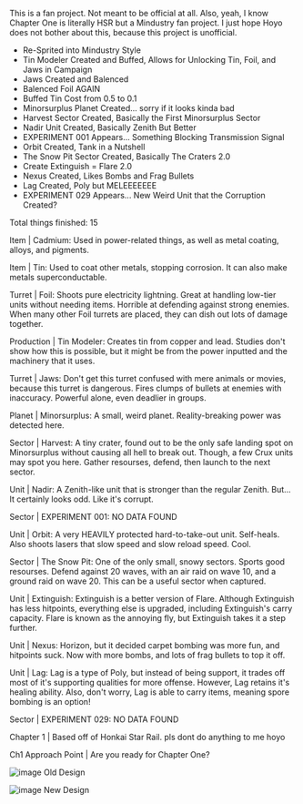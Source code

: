 This is a fan project. Not meant to be official at all. Also, yeah, I know Chapter One is literally HSR but a Mindustry fan project. I just hope Hoyo does not bother about this, because this project is unofficial.

- Re-Sprited into Mindustry Style
- Tin Modeler Created and Buffed, Allows for Unlocking Tin, Foil, and Jaws in Campaign
- Jaws Created and Balenced
- Balenced Foil AGAIN
- Buffed Tin Cost from 0.5 to 0.1
- Minorsurplus Planet Created... sorry if it looks kinda bad
- Harvest Sector Created, Basically the First Minorsurplus Sector
- Nadir Unit Created, Basically Zenith But Better
- EXPERIMENT 001 Appears... Something Blocking Transmission Signal
- Orbit Created, Tank in a Nutshell
- The Snow Pit Sector Created, Basically The Craters 2.0
- Create Extinguish = Flare 2.0
- Nexus Created, Likes Bombs and Frag Bullets
- Lag Created, Poly but MELEEEEEEE
- EXPERIMENT 029 Appears... New Weird Unit that the Corruption Created?

Total things finished: 15

Item | Cadmium: Used in power-related things, as well as metal coating, alloys, and pigments.

Item | Tin: Used to coat other metals, stopping corrosion. It can also make metals superconductable.

Turret | Foil: Shoots pure electricity lightning. Great at handling low-tier units without needing items. Horrible at defending against strong enemies. When many other Foil turrets are placed, they can dish out lots of damage together.

Production | Tin Modeler: Creates tin from copper and lead. Studies don't show how this is possible, but it might be from the power inputted and the machinery that it uses.

Turret | Jaws: Don't get this turret confused with mere animals or movies, because this turret is dangerous. Fires clumps of bullets at enemies with inaccuracy. Powerful alone, even deadlier in groups.

Planet | Minorsurplus: A small, weird planet. Reality-breaking power was detected here.

Sector | Harvest: A tiny crater, found out to be the only safe landing spot on Minorsurplus without causing all hell to break out. Though, a few Crux units may spot you here. Gather resourses, defend, then launch to the next sector.

Unit | Nadir: A Zenith-like unit that is stronger than the regular Zenith. But... It certainly looks odd. Like it's corrupt.

Sector | EXPERIMENT 001: NO DATA FOUND

Unit | Orbit: A very HEAVILY protected hard-to-take-out unit. Self-heals. Also shoots lasers that slow speed and slow reload speed. Cool.

Sector | The Snow Pit: One of the only small, snowy sectors. Sports good resourses. Defend against 20 waves, with an air raid on wave 10, and a ground raid on wave 20. This can be a useful sector when captured.

Unit | Extinguish: Extinguish is a better version of Flare. Although Extinguish has less hitpoints, everything else is upgraded, including Extinguish's carry capacity. Flare is known as the annoying fly, but Extinguish takes it a step further.

Unit | Nexus: Horizon, but it decided carpet bombing was more fun, and hitpoints suck. Now with more bombs, and lots of frag bullets to top it off.

Unit | Lag: Lag is a type of Poly, but instead of being support, it trades off most of it's supporting qualities for more offense. However, Lag retains it's healing ability. Also, don't worry, Lag is able to carry items, meaning spore bombing is an option!

Sector | EXPERIMENT 029: NO DATA FOUND



Chapter 1 | Based off of Honkai Star Rail. pls dont do anything to me hoyo

Ch1 Approach Point | Are you ready for Chapter One?

![image](https://github.com/user-attachments/assets/d7ffe97d-69c4-4ed9-b2ad-987cc43f6179) Old Design

![image](https://github.com/user-attachments/assets/b24ed930-4e20-4a84-8160-9b1d9dc1ec1b) New Design
